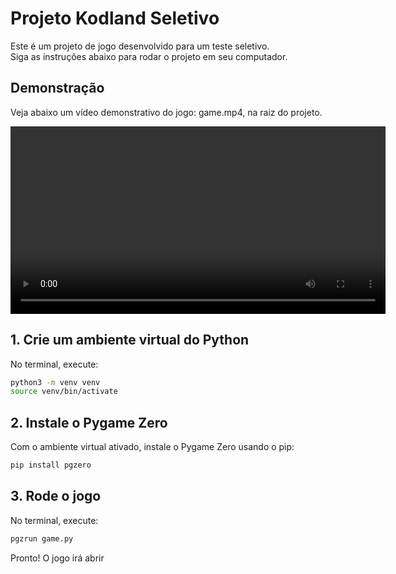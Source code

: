 # Projeto Kodland Seletivo

Este é um projeto de jogo desenvolvido para um teste seletivo.  
Siga as instruções abaixo para rodar o projeto em seu computador.

## Demonstração

Veja abaixo um vídeo demonstrativo do jogo: game.mp4, na raiz do projeto.

<video src="game.mp4" controls width="600"></video>

## 1. Crie um ambiente virtual do Python

No terminal, execute:

```bash
python3 -m venv venv
source venv/bin/activate
```

## 2. Instale o Pygame Zero

Com o ambiente virtual ativado, instale o Pygame Zero usando o pip:

```bash
pip install pgzero
```

## 3. Rode o jogo

No terminal, execute:

```bash
pgzrun game.py
```

Pronto! O jogo irá abrir
